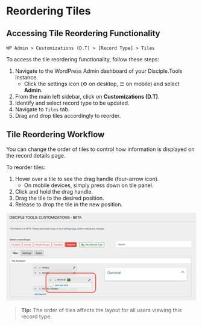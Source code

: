 # Reordering Tiles

## Accessing Tile Reordering Functionality

`WP Admin > Customizations (D.T) > [Record Type] > Tiles`

To access the tile reordering functionality, follow these steps:

1. Navigate to the WordPress Admin dashboard of your Disciple.Tools instance.
   - Click the settings icon (⚙️ on desktop, ☰ on mobile) and select **Admin**.
2. From the main left sidebar, click on **Customizations (D.T)**.
3. Identify and select record type to be updated.
4. Navigate to `Tiles` tab.
5. Drag and drop tiles accordingly to reorder.

## Tile Reordering Workflow

You can change the order of tiles to control how information is displayed on the record details page.

To reorder tiles:

1. Hover over a tile to see the drag handle (four-arrow icon).
    - On mobile devices, simply press down on tile panel.
2. Click and hold the drag handle.
3. Drag the tile to the desired position.
4. Release to drop the tile in the new position.

![Reordering Tiles Drag-and-Drop UI](../imgs/tiles/reorder-tiles.png)

> **Tip:** The order of tiles affects the layout for all users viewing this record type. 